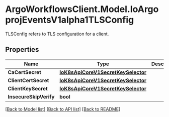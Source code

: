 # ArgoWorkflowsClient.Model.IoArgoprojEventsV1alpha1TLSConfig
TLSConfig refers to TLS configuration for a client.

## Properties

Name | Type | Description | Notes
------------ | ------------- | ------------- | -------------
**CaCertSecret** | [**IoK8sApiCoreV1SecretKeySelector**](IoK8sApiCoreV1SecretKeySelector.md) |  | [optional] 
**ClientCertSecret** | [**IoK8sApiCoreV1SecretKeySelector**](IoK8sApiCoreV1SecretKeySelector.md) |  | [optional] 
**ClientKeySecret** | [**IoK8sApiCoreV1SecretKeySelector**](IoK8sApiCoreV1SecretKeySelector.md) |  | [optional] 
**InsecureSkipVerify** | **bool** |  | [optional] 

[[Back to Model list]](../README.md#documentation-for-models) [[Back to API list]](../README.md#documentation-for-api-endpoints) [[Back to README]](../README.md)

